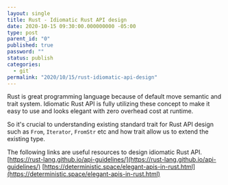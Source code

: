 ```yaml
---
layout: single
title: Rust - Idiomatic Rust API design 
date: 2020-10-15 09:30:00.000000000 -05:00
type: post
parent_id: "0"
published: true
password: ""
status: publish
categories:
  - git`
permalink: "2020/10/15/rust-idiomatic-api-design"
---
```


Rust is great programming language because of default move semantic and trait system. Idiomatic Rust API is fully utilizing these concept to make it easy to use and looks elegant with zero overhead cost at runtime.

So it's crucial to understanding existing standard trait for Rust API design such as `From`, `Iterator`, `FromStr` etc and how trait allow us to extend the existing type.

The following links are useful resources to design idiomatic Rust API.
[https://rust-lang.github.io/api-guidelines/](https://rust-lang.github.io/api-guidelines/)
[https://deterministic.space/elegant-apis-in-rust.html](https://deterministic.space/elegant-apis-in-rust.html)
